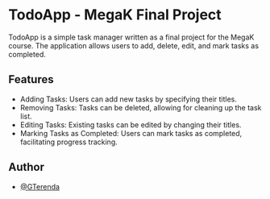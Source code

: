 # TodoApp - MegaK Final Project

TodoApp is a simple task manager written as a final project for the MegaK course. The application allows users to add, delete, edit, and mark tasks as completed.

## Features
- Adding Tasks: Users can add new tasks by specifying their titles.
- Removing Tasks: Tasks can be deleted, allowing for cleaning up the task list.
- Editing Tasks: Existing tasks can be edited by changing their titles.
- Marking Tasks as Completed: Users can mark tasks as completed, facilitating progress tracking.

## Author

- [@GTerenda](https://github.com/GregorySVD)
